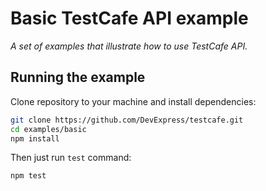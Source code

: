 # Basic TestCafe API example

*A set of examples that illustrate how to use TestCafe API.*

## Running the example

Clone repository to your machine and install dependencies:

```sh
git clone https://github.com/DevExpress/testcafe.git
cd examples/basic
npm install
```

Then just run `test` command:

```sh
npm test
```
